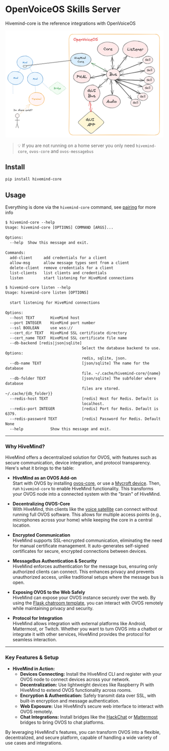 # OpenVoiceOS Skills Server

Hivemind-core is the reference integrations with OpenVoiceOS

![img_11.png](img_11.png)

> 💡 If you are not running on a home server you only need `hivemind-core`, `ovos-core` and `ovos-messagebus`


## Install

```bash
pip install hivemind-core
```

## Usage

Everything is done via the `hivemind-core` command, see [pairing](./03_pairing.md) for more info

```shell
$ hivemind-core --help
Usage: hivemind-core [OPTIONS] COMMAND [ARGS]...

Options:
  --help  Show this message and exit.

Commands:
  add-client     add credentials for a client
  allow-msg      allow message types sent from a client
  delete-client  remove credentials for a client
  list-clients   list clients and credentials
  listen         start listening for HiveMind connections
```

```shell
$ hivemind-core listen --help
Usage: hivemind-core listen [OPTIONS]

  start listening for HiveMind connections

Options:
  --host TEXT       HiveMind host
  --port INTEGER    HiveMind port number
  --ssl BOOLEAN     use wss://
  --cert_dir TEXT   HiveMind SSL certificate directory
  --cert_name TEXT  HiveMind SSL certificate file name
  --db-backend [redis|json|sqlite]
                                  Select the database backend to use. Options:
                                  redis, sqlite, json.
  --db-name TEXT                  [json/sqlite] The name for the database
                                  file. ~/.cache/hivemind-core/{name}
  --db-folder TEXT                [json/sqlite] The subfolder where database
                                  files are stored. ~/.cache/{db_folder}}
  --redis-host TEXT               [redis] Host for Redis. Default is
                                  localhost.
  --redis-port INTEGER            [redis] Port for Redis. Default is 6379.
  --redis-password TEXT           [redis] Password for Redis. Default None
  --help            Show this message and exit.
```


---

### Why HiveMind?

HiveMind offers a decentralized solution for OVOS, with features such as secure communication, device integration, and protocol transparency. Here's what it brings to the table:

- **HiveMind as an OVOS Add-on**  
  Start with OVOS by installing [ovos-core](https://github.com/OpenVoiceOS/ovos-core), or use a [Mycroft device](https://www.kickstarter.com/projects/aiforeveryone/mycroft-mark-ii-the-open-voice-assistant). Then, run `hivemind-core` to enable HiveMind functionality. This transforms your OVOS node into a connected system with the "brain" of HiveMind.

- **Decentralizing OVOS-Core**  
  With HiveMind, thin clients like the [voice satellite](https://github.com/JarbasHiveMind/HiveMind-voice-sat) can connect without running full OVOS software. This allows for multiple access points (e.g., microphones across your home) while keeping the core in a central location.

- **Encrypted Communication**  
  HiveMind supports SSL-encrypted communication, eliminating the need for manual certificate management. It auto-generates self-signed certificates for secure, encrypted connections between devices.

- **MessageBus Authentication & Security**  
  HiveMind enforces authentication for the message bus, ensuring only authorized clients can connect. This enhances privacy and prevents unauthorized access, unlike traditional setups where the message bus is open.

- **Exposing OVOS to the Web Safely**  
  HiveMind can expose your OVOS instance securely over the web. By using the [Flask chatroom template](https://github.com/JarbasHiveMind/HiveMind-flask-template), you can interact with OVOS remotely while maintaining privacy and security.

- **Protocol for Integration**  
  HiveMind allows integration with external platforms like Android, Mattermost, or Twitch. Whether you want to turn OVOS into a chatbot or integrate it with other services, HiveMind provides the protocol for seamless interaction.

---

### Key Features & Setup

- **HiveMind in Action:**
  - **Devices Connecting:** Install the HiveMind CLI and register with your OVOS node to connect devices across your network.
  - **Decentralization:** Use lightweight devices like Raspberry Pi with HiveMind to extend OVOS functionality across rooms.
  - **Encryption & Authentication:** Safely transmit data over SSL, with built-in encryption and message authentication.
  - **Web Exposure:** Use HiveMind’s secure web interface to interact with OVOS remotely.
  - **Chat Integrations:** Install bridges like the [HackChat](https://github.com/JarbasHiveMind/HiveMind-HackChatBridge) or [Mattermost](https://github.com/JarbasHiveMind/HiveMind_mattermost_bridge) bridges to bring OVOS to chat platforms.

By leveraging HiveMind's features, you can transform OVOS into a flexible, decentralized, and secure platform, capable of handling a wide variety of use cases and integrations.
